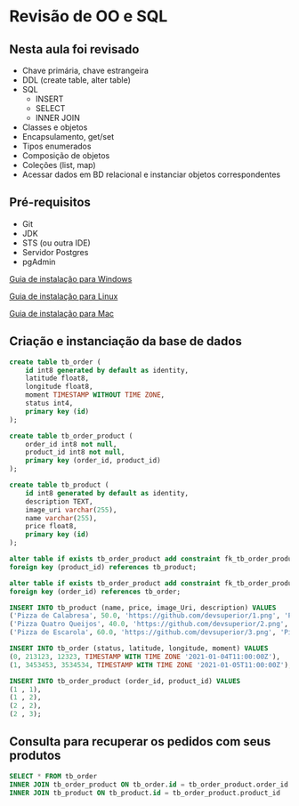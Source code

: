 # Revisão de OO e SQL

## Nesta aula foi revisado
- Chave primária, chave estrangeira
- DDL (create table, alter table)
- SQL
  - INSERT
  - SELECT
  - INNER JOIN
- Classes e objetos
- Encapsulamento, get/set
- Tipos enumerados
- Composição de objetos
- Coleções (list, map)
- Acessar dados em BD relacional e instanciar objetos correspondentes

## Pré-requisitos
- Git
- JDK
- STS (ou outra IDE)
- Servidor Postgres
- pgAdmin

[Guia de instalação para Windows](https://github.com/devsuperior/sds1/tree/master/ferramentas/windows)

[Guia de instalação para Linux](https://github.com/devsuperior/sds1/tree/master/ferramentas/linux)

[Guia de instalação para Mac](https://github.com/devsuperior/sds1/tree/master/ferramentas/mac)


## Criação e instanciação da base de dados
```sql
create table tb_order (
    id int8 generated by default as identity, 
    latitude float8, 
    longitude float8, 
    moment TIMESTAMP WITHOUT TIME ZONE, 
    status int4, 
    primary key (id)
);

create table tb_order_product (
    order_id int8 not null, 
    product_id int8 not null, 
    primary key (order_id, product_id)
);

create table tb_product (
    id int8 generated by default as identity, 
    description TEXT, 
    image_uri varchar(255), 
    name varchar(255), 
    price float8, 
    primary key (id)
);

alter table if exists tb_order_product add constraint fk_tb_order_product_tb_product 
foreign key (product_id) references tb_product;

alter table if exists tb_order_product add constraint fk_tb_order_product_tb_order 
foreign key (order_id) references tb_order;

INSERT INTO tb_product (name, price, image_Uri, description) VALUES 
('Pizza de Calabresa', 50.0, 'https://github.com/devsuperior/1.png', 'Pizza calabresa com queijo, molho e massa especial'),
('Pizza Quatro Queijos', 40.0, 'https://github.com/devsuperior/2.png', 'Pizza quatro queijos muito boa'),
('Pizza de Escarola', 60.0, 'https://github.com/devsuperior/3.png', 'Pizza escarola muito boa');

INSERT INTO tb_order (status, latitude, longitude, moment) VALUES 
(0, 213123, 12323, TIMESTAMP WITH TIME ZONE '2021-01-04T11:00:00Z'),
(1, 3453453, 3534534, TIMESTAMP WITH TIME ZONE '2021-01-05T11:00:00Z');

INSERT INTO tb_order_product (order_id, product_id) VALUES 
(1 , 1),
(1 , 2),
(2 , 2),
(2 , 3);
```

## Consulta para recuperar os pedidos com seus produtos
```sql
SELECT * FROM tb_order
INNER JOIN tb_order_product ON tb_order.id = tb_order_product.order_id
INNER JOIN tb_product ON tb_product.id = tb_order_product.product_id
```
